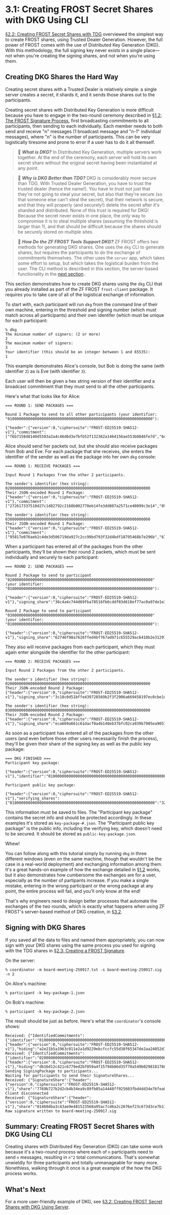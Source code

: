 # 3.1: Creating FROST Secret Shares with DKG Using CLI

[§2.2: Creating FROST Secret Shares with
TDG](02_2_Creating_FROST_Secret_Shares_with_TDG.md) overviewed the
simplest way to create FROST shares, using Trusted Dealer
Generation. However, the full power of FROST comes with the use of
Distributed Key Generation (DKG). With this methodology, the full
signing key never exists in a single place—not when you're creating
the signing shares, and not when you're using them.

## Creating DKG Shares the Hard Way

Creating secret shares with a Trusted Dealer is relatively simple: a
single server creates a secret, it shards it, and it sends those
shares out to the participants.

Creating secret shares with Distributed Key Generation is more
difficult because you have to engage in the two-round ceremony
described in [§1.2: The FROST Signature
Process](01_2_FROST_Signature_Process.md), first broadcasting
commitments to all participants, then sending to each
individually. Each member needs to both send and receive "n" messages
(1 broadcast message and "n-1" individual messages), where "n" is the
number of participants. This can be very logistically tiresome and
prone to error if a user has to do it all themself.

> :book: ***What is DKG?*** In Distributed Key Generation, multiple
servers work together. At the end of the ceremony, each server will
hold its own secret share without the original secret having been
instantiated at any point.

> :book: ***Why is DKG Better than TDG?*** DKG is considerably more
secure than TDG. With Trusted Dealer Generation, you have to trust the
trusted dealer (hence the name!). You have to trust not just that
they're not going to steal your secret, but also that they're secure
(so that someone else can't steal the secret), that their network is
secure, and that they will properly (and securely!) delete the secret
after it's sharded and distributed. None of this trust is required for
DKG! Because the secret never exists in one place, the _only_ way to
compromise it is to steal multiple shares (assuming the threshold is
larger than 1), and that should be difficult because the shares should
be securely stored on multiple sites.

> :book: ***How Do the ZF FROST Tools Support DKG?*** ZF FROST offers
two methods for generating DKG shares. One uses the `dkg` CLI to
generate shares, but requires the participants to do the exchange of
commitments themselves. The other uses the `server` app, which takes
some effort to setup, but which takes the logistical burden from the
user. The CLI method is described in this section, the server-based
functionality in the [next
section](03_2_Creating_FROST_Secret_Shares_with_DKG_Using_Server.md)..

This section demonstrates how to create DKG shares using the `dkg` CLI
that you already installed as part of the ZF FROST `frost-client`
package. It requires you to take care of all of the logistical
exchange of information.

To start with, each participant will run `dkg` from the command line
of their own machine, entering in the threshold and signing number
(which must match across all participants) and their own identifer
(which must be unique for each participant:
```
% dkg
The minimum number of signers: (2 or more)
2
The maximum number of signers:
3
Your identifier (this should be an integer between 1 and 65535):
1
```

This example demonstrates Alice's console, but Bob is doing the same
(with identifier `2`) as is Eve (with identifier `3`).

Each user will then be given a hex string version of their identifier
and a broadcast commitment that they must send to all the other
participants.

Here's what that looks like for Alice:
```
=== ROUND 1: SEND PACKAGES ===

Round 1 Package to send to all other participants (your identifier: "0100000000000000000000000000000000000000000000000000000000000000"):

{"header":{"version":0,"ciphersuite":"FROST-ED25519-SHA512-v1"},"commitment":["f6b7158d8140d5503a2a4c46d6d3e7bfb52f132362a1464156ae553b0846fe7d","6e929c2076cb52266ff05e5406512881d098ff5666a85fc51487842be05076d5"],"proof_of_knowledge":"0624a9059dda9eb17a0ddad6a035eba27e951512495efb155f9fc4d9fddbcdf077ece4768ae32cecc6df9f98461a0d6a7f6a6a0ac26eb76ce814fe5dc820a70d"}
```

Alice should send her packets out, but she should also receive
packages from Bob and Eve. For each package that she receives, she
enters the identifier of the sender as well as the package into her
own `dkg` console:

```
=== ROUND 1: RECEIVE PACKAGES ===

Input Round 1 Packages from the other 2 participants.

The sender's identifier (hex string):
0200000000000000000000000000000000000000000000000000000000000000
Their JSON-encoded Round 1 Package:
{"header":{"version":0,"ciphersuite":"FROST-ED25519-SHA512-v1"},"commitment":["272617337510d27c1d82792c2168b002770eb14fe3dd807a2571ce40099c3e14","09e8de0f722ff2b61be60ba6858e4c673386a23669b9f88c611dd3a8478a1f9e"],"proof_of_knowledge":"793f45332587cbd8419fd0e72e5ecf45084aef3bdb4d868355bb106d1b7224f7e399869a99f66fdb1a7c53b30c3870c9a64b340ec35cffaba22879835a994507"}

The sender's identifier (hex string):
0300000000000000000000000000000000000000000000000000000000000000
Their JSON-encoded Round 1 Package:
{"header":{"version":0,"ciphersuite":"FROST-ED25519-SHA512-v1"},"commitment":["95817e076aeb2c4de3d506719da927c2cc99bd793f32d4bdf18795468b7e296b","679b7ae4066cceba11c790e1493e15614ea4eabe54ab0ae4ba6b6f14d7668d2a"],"proof_of_knowledge":"d0313c8ced787cfecccfba375a4b8a7142d82ec7102dbbd842e7443e647c290113422400464e363c5dfb9097a54919978714634341d50909e83a51954bac5c0d"}
```

When a participant has entered all of the packages from the other
participants, they'll be shown their round 2 packets, which must be
sent individually and securely to each participant:

```
=== ROUND 2: SEND PACKAGES ===

Round 2 Package to send to participant "0200000000000000000000000000000000000000000000000000000000000000" (your identifier: "0100000000000000000000000000000000000000000000000000000000000000"):

{"header":{"version":0,"ciphersuite":"FROST-ED25519-SHA512-v1"},"signing_share":"36c4a4c744d69fba78516fb6cddf03d618ef77ac0a97de1e343d67b9f7eda00a"}

Round 2 Package to send to participant "0300000000000000000000000000000000000000000000000000000000000000" (your identifier: "0100000000000000000000000000000000000000000000000000000000000000"):

{"header":{"version":0,"ciphersuite":"FROST-ED25519-SHA512-v1"},"signing_share":"62746f98a7626ffed4bf767ad971c655529ac6410b2e312970c7de8931b99c0d"}
```

They also will receive packages from each participant, which they must
again enter alongside the identifier for the other participant:

```
=== ROUND 2: RECEIVE PACKAGES ===

Input Round 2 Packages from the other 2 participants.

The sender's identifier (hex string):
0200000000000000000000000000000000000000000000000000000000000000
Their JSON-encoded Round 2 Package:
{"header":{"version":0,"ciphersuite":"FROST-ED25519-SHA512-v1"},"signing_share":"3c18c0d51bffe439728569b2f3f2906a669458197ec0cbe1dc609b42e56d740b"}

The sender's identifier (hex string):
0300000000000000000000000000000000000000000000000000000000000000
Their JSON-encoded Round 2 Package:
{"header":{"version":0,"ciphersuite":"FROST-ED25519-SHA512-v1"},"signing_share":"eca669a661c61dacf0a4b148eb37bfc02ca939b7905ea90513eeec30abd48700"}
```

As soon as a participant has entered all of the packages from the
other users (and even before those other users necessarily finish the
process), they'll be given their share of the signing key as well as
the public key package:

```
=== DKG FINISHED ===
Participant key package:

{"header":{"version":0,"ciphersuite":"FROST-ED25519-SHA512-v1"},"identifier":"0100000000000000000000000000000000000000000000000000000000000000","signing_share":"45ff0d1645acc004a9708b4ac27eb26c7281bbe7181f01fce701785c4e65a103","verifying_share":"32bb144163d32dd166ab7534ee53a01fc6eac5dba9f2057ed2b38a842762cb9f","verifying_key":"67b2d1d24ed2f2cb78ffefe6699c4114e479f95621d5ab2720687dcf593bdcfe","min_signers":2}

Participant public key package:

{"header":{"version":0,"ciphersuite":"FROST-ED25519-SHA512-v1"},"verifying_shares":{"0100000000000000000000000000000000000000000000000000000000000000":"32bb144163d32dd166ab7534ee53a01fc6eac5dba9f2057ed2b38a842762cb9f","0200000000000000000000000000000000000000000000000000000000000000":"1ae2f34429c0cf7b7757c2f537eada432e8573f06f7258f9510a013ff926159f","0300000000000000000000000000000000000000000000000000000000000000":"5276b15b25f29f7dd42e47cf5272f320e8a4d5ed9f27943d240dc29259c22985"},"verifying_key":"67b2d1d24ed2f2cb78ffefe6699c4114e479f95621d5ab2720687dcf593bdcfe"}
```

This information must be saved to files. The "Participant key package"
contains the secret info and should be protected accordingly. In these
examples it's stored as `key-package-#.json`. The "Participant public
key package" is the public info, including the verifying key, which
doesn't need to be secured. It should be stored as
`public-key-package.json`.

Whew!

You can follow along with this tutorial simply by running `dkg` in
three different windows (even on the same machine, though that
wouldn't be the case in a real-world deployment) and exchanging
information among them. It's a great hands-on example of how the
exchange detailed in [§1.2](01_2_FROST_Signature_Process.md) works,
but it also demonstrates how cumbersome the exchanges are for a user,
especially as the number of partipants increase. If you make a single
mistake, entering in the wrong participant or the wrong package at any
point, the entire process will fail, and you'll only know at the end!

That's why engineers need to design better processes that automate the
exchanges of the two rounds, which is exactly what happens when using
ZF FROST's server-based method of DKG creation, in
[§3.2](03_2_Creating_FROST_Secret_Shares_with_DKG_Using_Server.md).

## Signing with DKG Shares

If you saved all the data to files and named them appropriately, you
can now sign with your DKG shares using the same process you used for
signing with the TDG shares in [§2.3: Creating a FROST
Signature](02_3_Creating_FROST_Signature.md).

On the server:
```
% coordinator -m board-meeting-250917.txt -s board-meeting-250917.sig -n 2
```
On Alice's machine:
```
% participant -k key-package-1.json
```
On Bob's machine:
```
% participant -k key-package-2.json
```
The result should be just as before. Here's what the `coordinator`'s console shows:
```
Received: {"IdentifiedCommitments":{"identifier":"0100000000000000000000000000000000000000000000000000000000000000","commitments":{"header":{"version":0,"ciphersuite":"FROST-ED25519-SHA512-v1"},"hiding":"a2e21b5a1963c011e2a1d9229ebcfccfc55d38f65347de2aa24852d154565476","binding":"f0258062753269bbecac60c49b4b6e7ed1c13b567ce603cc2919375c611e7055"}}}
Received: {"IdentifiedCommitments":{"identifier":"0200000000000000000000000000000000000000000000000000000000000000","commitments":{"header":{"version":0,"ciphersuite":"FROST-ED25519-SHA512-v1"},"hiding":"db16d12c421c6779ed2bf059a4f15794b86d35f70a549b02981817602b55ffe5","binding":"90b477e71ab324183286d57397b19988d5aa186f61a70fbe088b9a3e62796544"}}}
Sending SigningPackage to participants...
Waiting for participants to send their SignatureShares...
Received: {"SignatureShare":{"header":{"version":0,"ciphersuite":"FROST-ED25519-SHA512-v1"},"share":"7769b727b2d2cb4b34ea9c89fb05a14448ff925603fbd4dd34e76fea043ddf06"}}
Client disconnected
Received: {"SignatureShare":{"header":{"version":0,"ciphersuite":"FROST-ED25519-SHA512-v1"},"share":"01460dba3c43ae9e481523568a95ac7cd6a2c2676ef23c673d3ce7b11574d00a"}}
Raw signature written to board-meeting-250917.sig
```

## Summary: Creating FROST Secret Shares with DKG Using CLI

Creating shares with Distributed Key Generation (DKG) can take some
work because it's a two-round process where each of `n` participants
need to send `n` messages, resulting in `n^2` total
communications. That's somewhat unwieldly for three participants and
totally unmanageable for many more. Nonethless, walking through it
once is a great example of the how the DKG process works.

## What's Next

For a more user-friendly example of DKG, see [§3.2: Creating FROST
Secret Shares with DKG Using
Server](03_2_Creating_FROST_Secret_Shares_with_DKG_Using_Server.md).
